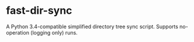# fast-dir-sync

A Python 3.4-compatible simplified directory tree sync script. Supports no-operation (logging only) runs.
